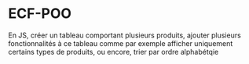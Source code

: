 # ECF-POO

En JS, créer un tableau comportant plusieurs produits, ajouter plusieurs fonctionnalités à ce tableau comme par exemple afficher uniquement certains types de produits, ou encore, trier par ordre alphabétqie
